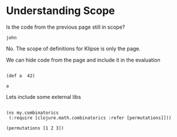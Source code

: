 # Understanding Scope

Is the code from the previous page still in scope?

```eval-clojure
john
```
No.  The scope of definitions for Klipse is only the page.


We can hide code from the page and include it in the evaluation

<pre class="hidden"><code class="lang-eval-clojure">
(def a  42)
</code></pre>

```eval-clojure
a
```

Lets include some external libs

<pre><code class="lang-eval-clojure" data-external-libs="https://raw.githubusercontent.com/viebel/math.combinatorics/master/src/main/clojure">
(ns my.combinatorics
 (:require [clojure.math.combinatorics :refer [permutations]]))

(permutations [1 2 3])
</code></pre>


